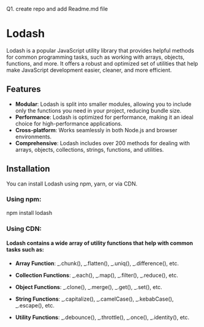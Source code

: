 Q1. create repo and add Readme.md file

# Lodash

Lodash is a popular JavaScript utility library that provides helpful methods for common programming tasks, such as working with arrays, objects, functions, and more. It offers a robust and optimized set of utilities that help make JavaScript development easier, cleaner, and more efficient.

## Features

- **Modular**: Lodash is split into smaller modules, allowing you to include only the functions you need in your project, reducing bundle size.
- **Performance**: Lodash is optimized for performance, making it an ideal choice for high-performance applications.
- **Cross-platform**: Works seamlessly in both Node.js and browser environments.
- **Comprehensive**: Lodash includes over 200 methods for dealing with arrays, objects, collections, strings, functions, and utilities.

## Installation

You can install Lodash using npm, yarn, or via CDN.

### Using npm:

npm install lodash
 
### Using CDN:

<script src="https://cdn.jsdelivr.net/npm/lodash@4.17.21/lodash.min.js"></script>

#### Lodash contains a wide array of utility functions that help with common tasks such as:

- **Array Function**: _.chunk(), _.flatten(), _.uniq(), _.difference(), etc.

- **Collection Functions**: _.each(), _.map(), _.filter(), _.reduce(), etc.

- **Object Functions**: _.clone(), _.merge(), _.get(), _.set(), etc.

- **String Functions**: _.capitalize(), _.camelCase(), _.kebabCase(), _.escape(), etc.

- **Utility Functions**: _.debounce(), _.throttle(), _.once(), _.identity(), etc.